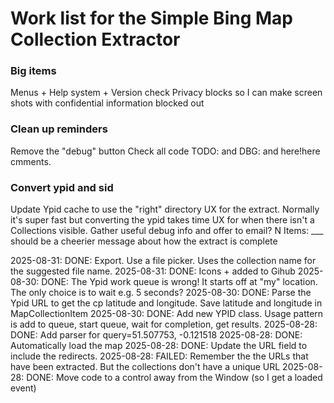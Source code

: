 ﻿# Work list for the Simple Bing Map Collection Extractor

### Big items

Menus + Help system + Version check
Privacy blocks so I can make screen shots with confidential information blocked out


### Clean up reminders
Remove the "debug" button
Check all code TODO: and DBG: and here!here cmments.

### Convert ypid and sid

Update Ypid cache to use the "right" directory
UX for the extract. Normally it's super fast but converting the ypid takes time
UX for when there isn't a Collections visible. Gather useful debug info and offer to email?
N Items: ___ should be a cheerier message about how the extract is complete

2025-08-31: DONE: Export. Use a file picker. Uses the collection name for the suggested file name.
2025-08-31: DONE: Icons + added to Gihub
2025-08-30: DONE: The Ypid work queue is wrong! It starts off at "my" location. The only choice is to wait e.g. 5 seconds?
2025-08-30: DONE: Parse the Ypid URL to get the cp latitude and longitude. Save latitude and longitude in MapCollectionItem
2025-08-30: DONE: Add new YPID class. Usage pattern is add to queue, start queue, wait for completion, get results. 
2025-08-28: DONE: Add parser for query=51.507753, -0.121518
2025-08-28: DONE: Automatically load the map
2025-08-28: DONE: Update the URL field to include the redirects. 
2025-08-28: FAILED: Remember the the URLs that have been extracted. But the collections don't have a unique URL
2025-08-28: DONE: Move code to a control away from the Window (so I get a loaded event)
